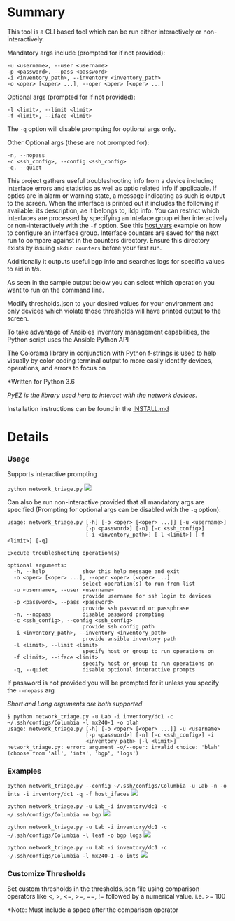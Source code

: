 # Summary
This tool is a CLI based tool which can be run either interactively or non-interactively.

Mandatory args include (prompted for if not provided):

```
-u <username>, --user <username>
-p <password>, --pass <password>
-i <inventory_path>, --inventory <inventory_path>
-o <oper> [<oper> ...], --oper <oper> [<oper> ...]
```

Optional args (prompted for if not provided):

```
-l <limit>, --limit <limit>
-f <limit>, --iface <limit>
```

The `-q` option will disable prompting for optional args only.

Other Optional args (these are not prompted for):
```
-n, --nopass
-c <ssh_config>, --config <ssh_config>
-q, --quiet
```

This project gathers useful troubleshooting info from a device including interface errors and statistics
as well as optic related info if applicable. If optics are in alarm or warning state, a message indicating as such is output to the screen. When the interface is printed out it includes the following if available: its description, ae it belongs to, lldp info. You can restrict which interfaces are processed by specifying an inteface group either interactively or non-interactively with the `-f` option. See this [host_vars](inventory/dc1/host_vars/qfx5100-b.yml) example on how to configure an interface group. Interface counters are saved for the next run to compare against in the counters directory. Ensure this directory exists by issuing `mkdir counters` before your first run.

Additionally it outputs useful bgp info and searches logs for specific values to aid in t/s.

As seen in the sample output below you can select which operation you want to run on the command line.

Modify thresholds.json to your desired values for your environment and only devices which violate
those thresholds will have printed output to the screen.

To take advantage of Ansibles inventory management capabilities, the Python script uses the Ansible Python API

The Colorama library in conjunction with Python f-strings is used to help visually by color coding terminal output to more easily identify devices, operations, and errors to focus on

*Written for Python 3.6

*PyEZ is the library used here to interact with the network devices.*

Installation instructions can be found in the [INSTALL.md](INSTALL.md)

# Details
### Usage

Supports interactive prompting

`python network_triage.py`
<img src="docs/menu.png">

Can also be run non-interactive provided that all mandatory args are specified (Prompting for optional args can be disabled with the `-q` option):
```
usage: network_triage.py [-h] [-o <oper> [<oper> ...]] [-u <username>]
                         [-p <password>] [-n] [-c <ssh_config>]
                         [-i <inventory_path>] [-l <limit>] [-f <limit>] [-q]

Execute troubleshooting operation(s)

optional arguments:
  -h, --help            show this help message and exit
  -o <oper> [<oper> ...], --oper <oper> [<oper> ...]
                        select operation(s) to run from list
  -u <username>, --user <username>
                        provide username for ssh login to devices
  -p <password>, --pass <password>
                        provide ssh password or passphrase
  -n, --nopass          disable password prompting
  -c <ssh_config>, --config <ssh_config>
                        provide ssh config path
  -i <inventory_path>, --inventory <inventory_path>
                        provide ansible inventory path
  -l <limit>, --limit <limit>
                        specify host or group to run operations on
  -f <limit>, --iface <limit>
                        specify host or group to run operations on
  -q, --quiet           disable optional interactive prompts
```
If password is not provided you will be prompted for it unless you specify the `--nopass` arg

*Short and Long arguments are both supported*

```
$ python network_triage.py -u Lab -i inventory/dc1 -c ~/.ssh/configs/Columbia -l mx240-1 -o blah
usage: network_triage.py [-h] [-o <oper> [<oper> ...]] -u <username>
                         [-p <password>] [-n] [-c <ssh_config>] -i
                         <inventory_path> [-l <limit>]
network_triage.py: error: argument -o/--oper: invalid choice: 'blah' (choose from 'all', 'ints', 'bgp', 'logs')
```

### Examples

`python network_triage.py --config ~/.ssh/configs/Columbia -u Lab -n -o ints -i inventory/dc1 -q -f host_ifaces`
<img src="docs/example4.png">

`python network_triage.py -u Lab -i inventory/dc1 -c ~/.ssh/configs/Columbia -o bgp`
<img src="docs/example1.png">

`python network_triage.py -u Lab -i inventory/dc1 -c ~/.ssh/configs/Columbia -l leaf -o bgp logs`
<img src="docs/example2.png">

`python network_triage.py -u Lab -i inventory/dc1 -c ~/.ssh/configs/Columbia -l mx240-1 -o ints`
<img src="docs/example3.png">

### Customize Thresholds
Set custom thresholds in the thresholds.json file using comparison operators like <, >, <=, >=, ==, != followed by a numerical value.
i.e. >= 100

*Note: Must include a space after the comparison operator